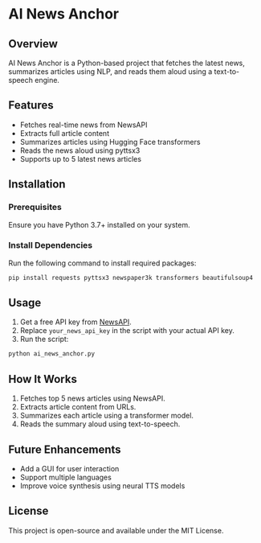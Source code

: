 # AI News Anchor

## Overview
AI News Anchor is a Python-based project that fetches the latest news, summarizes articles using NLP, and reads them aloud using a text-to-speech engine.

## Features
- Fetches real-time news from NewsAPI
- Extracts full article content
- Summarizes articles using Hugging Face transformers
- Reads the news aloud using pyttsx3
- Supports up to 5 latest news articles

## Installation

### Prerequisites
Ensure you have Python 3.7+ installed on your system.

### Install Dependencies
Run the following command to install required packages:
```bash
pip install requests pyttsx3 newspaper3k transformers beautifulsoup4
```

## Usage
1. Get a free API key from [NewsAPI](https://newsapi.org/).
2. Replace `your_news_api_key` in the script with your actual API key.
3. Run the script:
```bash
python ai_news_anchor.py
```

## How It Works
1. Fetches top 5 news articles using NewsAPI.
2. Extracts article content from URLs.
3. Summarizes each article using a transformer model.
4. Reads the summary aloud using text-to-speech.

## Future Enhancements
- Add a GUI for user interaction
- Support multiple languages
- Improve voice synthesis using neural TTS models

## License
This project is open-source and available under the MIT License.
